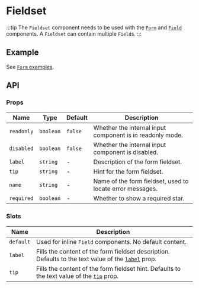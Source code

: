 # Fieldset

:::tip
The `Fieldset` component needs to be used with the [`Form`](./form) and [`Field`](./field) components. A `Fieldset` can contain multiple `Field`s.
:::

## Example

See [`Form` examples](./form#examples).

## API

### Props

| Name | Type | Default | Description |
| -- | -- | -- | -- |
| ``readonly`` | `boolean` | `false` | Whether the internal input component is in readonly mode. |
| ``disabled`` | `boolean` | `false` | Whether the internal input component is disabled. |
| ``label`` | `string` | - | Description of the form fieldset. |
| ``tip`` | `string` | - | Hint for the form fieldset. |
| ``name`` | `string` | - | Name of the form fieldset, used to locate error messages. |
| ``required`` | `boolean` | - | Whether to show a required star. |

### Slots

| Name | Description |
| -- | -- |
| ``default`` | Used for inline `Field` components. No default content. |
| ``label`` | Fills the content of the form fieldset description. Defaults to the text value of the [`label`](#props-label) prop. |
| ``tip`` | Fills the content of the form fieldset hint. Defaults to the text value of the [`tip`](#props-tip) prop. |
